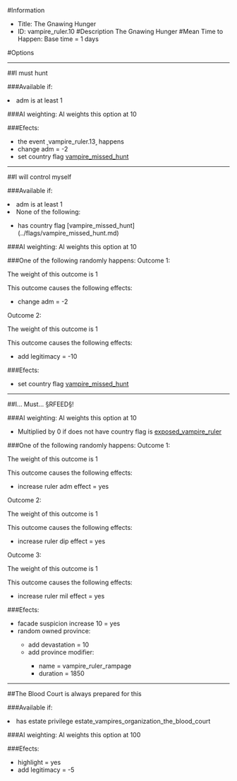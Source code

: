 #Information
 - Title: The Gnawing Hunger
 - ID: vampire_ruler.10
#Description
The Gnawing Hunger
#Mean Time to Happen:
Base time = 1 days

#Options

___
##I must hunt

###Available if:
<li>adm is at least 1</li>

###AI weighting:
AI weights this option at 10


###Efects:<ul><li>the event ˻vampire_ruler.13˼ happens</li><li>change adm = -2</li><li>set country flag [vampire_missed_hunt](../flags/vampire_missed_hunt.md)</li></ul>

___
##I will control myself

###Available if:
<li>adm is at least 1</li><li>None of the following:</li><ul><li>has country flag [vampire_missed_hunt](../flags/vampire_missed_hunt.md)</li></ul>

###AI weighting:
AI weights this option at 10


###One of the following randomly happens:
Outcome 1:

The weight of this outcome is 1

This outcome causes the following effects:<ul><li>change adm = -2</li></ul>
Outcome 2:

The weight of this outcome is 1

This outcome causes the following effects:<ul><li>add legitimacy = -10</li></ul>

###Efects:<ul><li>set country flag [vampire_missed_hunt](../flags/vampire_missed_hunt.md)</li></ul>

___
##I... Must... §RFEED§!

###AI weighting:
AI weights this option at 10
 - Multiplied by 0 if does not have country flag is [exposed_vampire_ruler](../flags/exposed_vampire_ruler.md)


###One of the following randomly happens:
Outcome 1:

The weight of this outcome is 1

This outcome causes the following effects:<ul><li>increase ruler adm effect = yes</li></ul>
Outcome 2:

The weight of this outcome is 1

This outcome causes the following effects:<ul><li>increase ruler dip effect = yes</li></ul>
Outcome 3:

The weight of this outcome is 1

This outcome causes the following effects:<ul><li>increase ruler mil effect = yes</li></ul>

###Efects:<ul><li>facade suspicion increase 10 = yes</li><li>random owned province:</li><ul><li>add devastation = 10</li><li>add province modifier:</li><ul><li>name = vampire_ruler_rampage</li><li>duration = 1850</li></ul></ul></ul>

___
##The Blood Court is always prepared for this

###Available if:
<li>has estate privilege estate_vampires_organization_the_blood_court</li>

###AI weighting:
AI weights this option at 100


###Efects:<ul><li>highlight = yes</li><li>add legitimacy = -5</li></ul>
